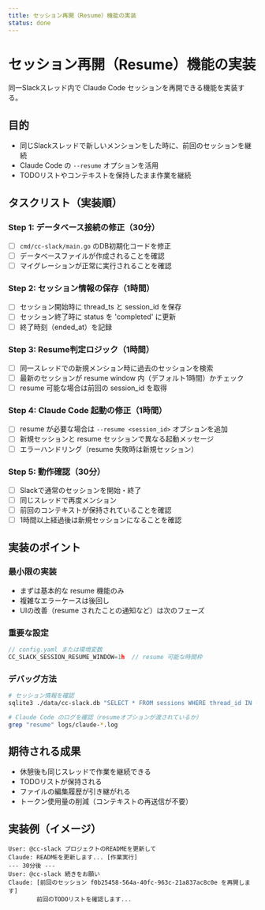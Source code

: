 ```yaml
---
title: セッション再開（Resume）機能の実装
status: done
---
```


# セッション再開（Resume）機能の実装

同一Slackスレッド内で Claude Code セッションを再開できる機能を実装する。

## 目的

- 同じSlackスレッドで新しいメンションをした時に、前回のセッションを継続
- Claude Code の `--resume` オプションを活用
- TODOリストやコンテキストを保持したまま作業を継続

## タスクリスト（実装順）

### Step 1: データベース接続の修正（30分）
- [ ] `cmd/cc-slack/main.go` のDB初期化コードを修正
- [ ] データベースファイルが作成されることを確認
- [ ] マイグレーションが正常に実行されることを確認

### Step 2: セッション情報の保存（1時間）
- [ ] セッション開始時に thread_ts と session_id を保存
- [ ] セッション終了時に status を 'completed' に更新
- [ ] 終了時刻（ended_at）を記録

### Step 3: Resume判定ロジック（1時間）
- [ ] 同一スレッドでの新規メンション時に過去のセッションを検索
- [ ] 最新のセッションが resume window 内（デフォルト1時間）かチェック
- [ ] resume 可能な場合は前回の session_id を取得

### Step 4: Claude Code 起動の修正（1時間）
- [ ] resume が必要な場合は `--resume <session_id>` オプションを追加
- [ ] 新規セッションと resume セッションで異なる起動メッセージ
- [ ] エラーハンドリング（resume 失敗時は新規セッション）

### Step 5: 動作確認（30分）
- [ ] Slackで通常のセッションを開始・終了
- [ ] 同じスレッドで再度メンション
- [ ] 前回のコンテキストが保持されていることを確認
- [ ] 1時間以上経過後は新規セッションになることを確認

## 実装のポイント

### 最小限の実装
- まずは基本的な resume 機能のみ
- 複雑なエラーケースは後回し
- UIの改善（resume されたことの通知など）は次のフェーズ

### 重要な設定
```go
// config.yaml または環境変数
CC_SLACK_SESSION_RESUME_WINDOW=1h  // resume 可能な時間枠
```

### デバッグ方法
```bash
# セッション情報を確認
sqlite3 ./data/cc-slack.db "SELECT * FROM sessions WHERE thread_id IN (SELECT id FROM threads WHERE thread_ts = 'YOUR_THREAD_TS');"

# Claude Code のログを確認（resumeオプションが渡されているか）
grep "resume" logs/claude-*.log
```

## 期待される成果

- 休憩後も同じスレッドで作業を継続できる
- TODOリストが保持される
- ファイルの編集履歴が引き継がれる
- トークン使用量の削減（コンテキストの再送信が不要）

## 実装例（イメージ）

```
User: @cc-slack プロジェクトのREADMEを更新して
Claude: READMEを更新します... [作業実行]
--- 30分後 ---
User: @cc-slack 続きをお願い
Claude: [前回のセッション f0b25458-564a-40fc-963c-21a837ac8c0e を再開します]
        前回のTODOリストを確認します...
```